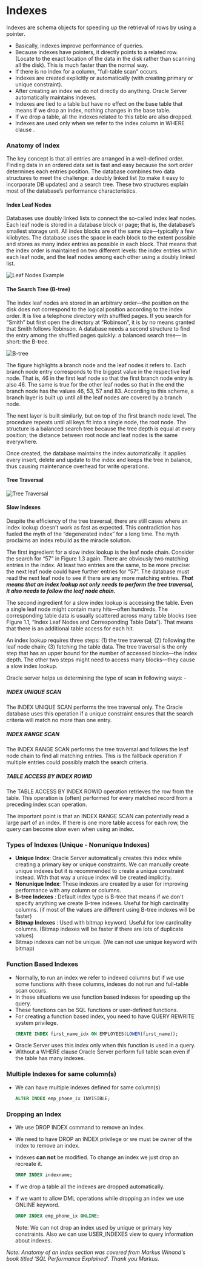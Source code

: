 # Indexes 

Indexes are schema objects for speeding up the retrieval of rows by using a pointer. 

* Basically, indexes improve performance of queries. 
* Because indexes have pointers, it directly points to a related row. (Locate to the exact location of the data in the disk rather than scanning all the disk). This is much faster than the normal way. 
* If there is no index for a column, "full-table scan" occurs. 
* Indexes are created explicitly or automatically (with creating primary or unique constraint). 
* After creating an index we do not directly do anything. Oracle Server automatically maintains indexes. 
* Indexes are tied to a table but have no effect on the base table that means if we drop an index, nothing changes in the base table. 
* If we drop a table, all the indexes related to this table are also dropped. 
* Indexes are used only when we refer to the index column in WHERE clause . 

### Anatomy of Index

The key concept is that all entries are arranged in a well-defined order. Finding data in an ordered data set is fast and easy because the sort order determines each entries position. The database combines two data structures to meet the challenge: a doubly linked list (to make it easy to incorporate DB updates) and a search tree. These two structures explain most of the database’s performance characteristics.

#### Index Leaf Nodes

Databases use doubly linked lists to connect the so-called index leaf nodes. Each leaf node is stored in a database block or page; that is, the database’s smallest storage unit. All index blocks are of the same size—typically a few kilobytes. The database uses the space in each block to the extent possible and stores as many index entries as possible in each block. That means that the index order is maintained on two different levels: the index entries within each leaf node, and the leaf nodes among each other using a doubly linked list.

![Leaf Nodes Example](leaf-nodes.PNG)

#### The Search Tree (B-tree)

The index leaf nodes are stored in an arbitrary order—the position on the disk does not correspond to the logical position according to the index order. It is like a telephone directory with shuffled pages. If you search for “Smith” but first open the directory at “Robinson”, it is by no means granted that Smith follows Robinson. A database needs a second structure to find the entry among the shuffled pages quickly: a balanced search tree— in short: the B-tree.

![B-tree](b-tree.PNG)

The figure highlights a branch node and the leaf nodes it refers to. Each branch node entry corresponds to the biggest value in the respective leaf node. That is, 46 in the first leaf node so that the first branch node entry is also 46. The same is true for the other leaf nodes so that in the end the branch node has the values 46, 53, 57 and 83. According to this scheme, a branch layer is built up until all the leaf nodes are covered by a branch node. 

The next layer is built similarly, but on top of the first branch node level. The procedure repeats until all keys fit into a single node, the root node. The structure is a balanced search tree because the tree depth is equal at every position; the distance between root node and leaf nodes is the same everywhere. 

Once created, the database maintains the index automatically. It applies every insert, delete and update to the index and keeps the tree in balance, thus causing maintenance overhead for write operations.

#### Tree Traversal

![Tree Traversal](tree-traversal.PNG)

#### Slow Indexes

Despite the efficiency of the tree traversal, there are still cases where an index lookup doesn’t work as fast as expected. This contradiction has fueled the myth of the “degenerated index” for a long time. The myth proclaims an index rebuild as the miracle solution. 

The first ingredient for a slow index lookup is the leaf node chain. Consider the search for “57” in Figure 1.3 again. There are obviously two matching entries in the index. At least two entries are the same, to be more precise: the next leaf node could have further entries for “57”. The database must read the next leaf node to see if there are any more matching entries. ***That means that an index lookup not only needs to perform the tree traversal, it also needs to follow the leaf node chain.*** 

The second ingredient for a slow index lookup is accessing the table. Even a single leaf node might contain many hits—often hundreds. The corresponding table data is usually scattered across many table blocks (see Figure 1.1, “Index Leaf Nodes and Corresponding Table Data”). That means that there is an additional table access for each hit. 

An index lookup requires three steps: (1) the tree traversal; (2) following the leaf node chain; (3) fetching the table data. The tree traversal is the only step that has an upper bound for the number of accessed blocks—the index depth. The other two steps might need to access many blocks—they cause a slow index lookup.

Oracle server helps us determining the type of scan in following ways: -

##### INDEX UNIQUE SCAN

The INDEX UNIQUE SCAN performs the tree traversal only. The Oracle database uses this operation if a unique constraint ensures that the search criteria will match no more than one entry.

##### INDEX RANGE SCAN

The INDEX RANGE SCAN performs the tree traversal and follows the leaf node chain to find all matching entries. This is the fallback operation if multiple entries could possibly match the search criteria.

##### TABLE ACCESS BY INDEX ROWID

The TABLE ACCESS BY INDEX ROWID operation retrieves the row from the table. This operation is (often) performed for every matched record from a preceding index scan operation.

The important point is that an INDEX RANGE SCAN can potentially read a large part of an index. If there is one more table access for each row, the query can become slow even when using an index.

### Types of Indexes (Unique - Nonunique Indexes) 

* **Unique Index**: Oracle Server automatically creates this index while creating a primary key or unique constraints. We can manually create unique indexes but it is recommended to create a unique constraint instead. With that way a unique index will be created implicitly. 
* **Nonunique Index**: These indexes are created by a user for improving performance with any column or columns. 
* **B-tree Indexes** : Default index type is B-tree that means if we don't specify anything we create B-tree indexes. Useful for high cardinality columns. (if most of the values are different using B-tree indexes will be faster) 
* **Bitmap Indexes** : Used with bitmap keyword. Useful for low cardinality columns. (Bitmap indexes will be faster if there are lots of duplicate values) 
* Bitmap indexes can not be unique. (We can not use unique keyword with bitmap) 

### Function Based Indexes 

* Normally, to run an index we refer to indexed columns but if we use some functions with these columns, indexes do not run and full-table scan occurs. 
* In these situations we use function based indexes for speeding up the query. 
* These functions can be SQL functions or user-defined functions. 
* For creating a function based index, you need to have QUERY REWRITE system privilege. 
   ~~~~sql 
   CREATE INDEX first_name_idx ON EMPLOYEES(LOWER(first_name));
   ~~~~
* Oracle Server uses this index only when this function is used in a query. 
* Without a WHERE clause Oracle Server perform full table scan even if the table has many indexes. 

### Multiple Indexes for same column(s)

* We can have multiple indexes defined for same column(s)

  ~~~~sql
  ALTER INDEX emp_phone_ix INVISIBLE;
  ~~~~

### Dropping an Index 

* We use DROP INDEX command to remove an index. 

* We need to have DROP an INDEX privilege or we must be owner of the index to remove an index. 

* Indexes **can not** be modified. To change an index we just drop an recreate it. 
  
   ~~~~sql
   DROP INDEX indexname;
   ~~~~
   
* If we drop a table all the indexes are dropped automatically. 

* If we want to allow DML operations while dropping an index we use ONLINE keyword. 

   ~~~~sql
   DROP INDEX emp_phone_ix ONLINE; 
   ~~~~

   Note: We can not drop an index used by unique or primary key constraints.  Also we can use USER_INDEXES view to query information about indexes.

*Note: Anatomy of an Index section was covered from Markus Winand's book titled 'SQL Performance Explained'. Thank you Markus.*

